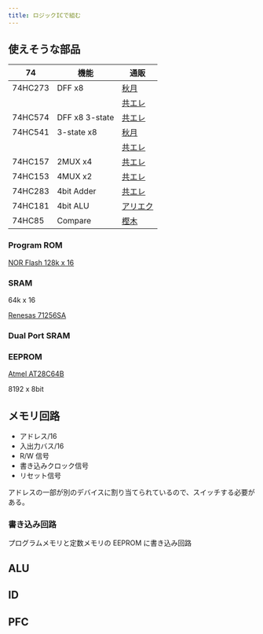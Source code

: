 ```yaml
---
title: ロジックICで組む
---
```


## 使えそうな部品

| 74      | 機能           | 通販                                                     |
| ------- | -------------- | -------------------------------------------------------- |
| 74HC273 | DFF x8         | [秋月](https://akizukidenshi.com/catalog/g/gI-15412/)    |
|         |                | [共エレ](https://eleshop.jp/shop/g/gT11541/)             |
| 74HC574 | DFF x8 3-state | [共エレ](https://eleshop.jp/shop/g/gT11573/)             |
| 74HC541 | 3-state x8     | [秋月](https://akizukidenshi.com/catalog/g/gI-03632/)    |
|         |                | [共エレ](https://eleshop.jp/shop/g/gT11569/)             |
| 74HC157 | 2MUX x4        | [共エレ](https://eleshop.jp/shop/g/gT11505/)             |
| 74HC153 | 4MUX x2        | [共エレ](https://eleshop.jp/shop/g/gT11502/)             |
| 74HC283 | 4bit Adder     | [共エレ](https://eleshop.jp/shop/g/gT11544/)             |
| 74HC181 | 4bit ALU       | [アリエク](https://ja.aliexpress.com/i/32857333905.html) |
| 74HC85  | Compare        | [樫木](https://www.kashinoki.shop/?pid=122479107)        |

### Program ROM

[NOR Flash 128k x 16](https://www.mouser.jp/ProductDetail/Microchip-Technology/SST39VF200A-70-4C-B3KE?qs=FY5l1181cfDUkmgn1A4zBw%3D%3D)

### SRAM

64k x 16

[Renesas 71256SA](https://www.renesas.com/jp/ja/products/memory-logic/srams/asynchronous-srams/71256sa-50v-32k-x-8-asynchronous-static-ram)

### Dual Port SRAM

### EEPROM

[Atmel AT28C64B](https://www.microchip.com/en-us/product/AT28C64B)

8192 x 8bit

## メモリ回路

- アドレス/16
- 入出力バス/16
- R/W 信号
- 書き込みクロック信号
- リセット信号

アドレスの一部が別のデバイスに割り当てられているので、スイッチする必要がある。

### 書き込み回路

プログラムメモリと定数メモリの EEPROM に書き込み回路

## ALU

## ID

## PFC
